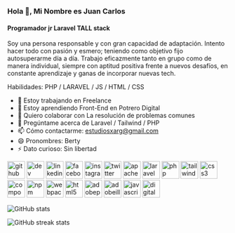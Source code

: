 ### Hola 👋, Mi Nombre es Juan Carlos
#### Programador jr Laravel TALL stack
Soy una persona responsable y con gran capacidad de adaptación. Intento hacer todo con pasión y esmero; teniendo como objetivo fijo autosuperarme día a día. Trabajo eficazmente tanto en grupo como de manera individual, siempre con aptitud positiva frente a nuevos desafíos, en constante aprendizaje y ganas de incorporar nuevas tech.

Habilidades: PHP / LARAVEL / JS / HTML / CSS

- 🔭 Estoy trabajando en Freelance 
- 🌱 Estoy aprendiendo Front-End en Potrero Digital 
- 👯 Quiero colaborar con La resolución de problemas comunes 
- 💬 Pregúntame acerca de Laravel / Tailwind / PHP 
- 📫 Cómo contactarme: estudiosxarg@gmail.com 
- 😄 Pronombres: Berty 
- ⚡ Dato curioso: Sin libertad 


[<img src='https://cdn.jsdelivr.net/npm/simple-icons@3.0.1/icons/github.svg' alt='github' height='40'>](https://github.com/Bertydev)  [<img src='https://cdn.jsdelivr.net/npm/simple-icons@3.0.1/icons/dev-dot-to.svg' alt='dev' height='40'>](https://dev.to/Bertydev)  [<img src='https://cdn.jsdelivr.net/npm/simple-icons@3.0.1/icons/linkedin.svg' alt='linkedin' height='40'>](https://www.linkedin.com/in/Bertydev/)  [<img src='https://cdn.jsdelivr.net/npm/simple-icons@3.0.1/icons/facebook.svg' alt='facebook' height='40'>](https://www.facebook.com/Bertysiloista)  [<img src='https://cdn.jsdelivr.net/npm/simple-icons@3.0.1/icons/instagram.svg' alt='instagram' height='40'>](https://www.instagram.com/Bertydev_/)  [<img src='https://cdn.jsdelivr.net/npm/simple-icons@3.0.1/icons/twitter.svg' alt='twitter' height='40'>](https://twitter.com/Bertydev)  [<img src='https://cdn.jsdelivr.net/npm/simple-icons@3.0.1/icons/apache.svg' alt='apache' height='40'>](#)  [<img src='https://cdn.jsdelivr.net/npm/simple-icons@3.0.1/icons/laravel.svg' alt='laravel' height='40'>](#)  [<img src='https://cdn.jsdelivr.net/npm/simple-icons@3.0.1/icons/php.svg' alt='php' height='40'>](#)  [<img src='https://cdn.jsdelivr.net/npm/simple-icons@3.0.1/icons/tailwindcss.svg' alt='tailwindcss' height='40'>](#)  [<img src='https://cdn.jsdelivr.net/npm/simple-icons@3.0.1/icons/css3.svg' alt='css3' height='40'>](#)  [<img src='https://cdn.jsdelivr.net/npm/simple-icons@3.0.1/icons/composer.svg' alt='composer' height='40'>](#)  [<img src='https://cdn.jsdelivr.net/npm/simple-icons@3.0.1/icons/npm.svg' alt='npm' height='40'>](#)  [<img src='https://cdn.jsdelivr.net/npm/simple-icons@3.0.1/icons/webpack.svg' alt='webpack' height='40'>](#)  [<img src='https://cdn.jsdelivr.net/npm/simple-icons@3.0.1/icons/html5.svg' alt='html5' height='40'>](#)  [<img src='https://cdn.jsdelivr.net/npm/simple-icons@3.0.1/icons/adobephotoshop.svg' alt='adobephotoshop' height='40'>](#)  [<img src='https://cdn.jsdelivr.net/npm/simple-icons@3.0.1/icons/adobeillustrator.svg' alt='adobeillustrator' height='40'>](#)  [<img src='https://cdn.jsdelivr.net/npm/simple-icons@3.0.1/icons/javascript.svg' alt='javascript' height='40'>](#)  [<img src='https://cdn.jsdelivr.net/npm/simple-icons@3.0.1/icons/digitalocean.svg' alt='digitalocean' height='40'>](#)  

![GitHub stats](https://github-readme-stats.vercel.app/api?username=Bertydev&show_icons=true&count_private=true)  

![GitHub streak stats](https://github-readme-streak-stats.herokuapp.com/?user=Bertydev)  

